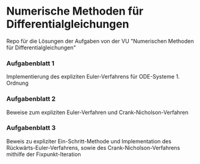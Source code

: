 # Numerische Methoden für Differentialgleichungen
Repo für die Lösungen der Aufgaben von der VU "Numerischen Methoden für Differentialgleichungen"

### Aufgabenblatt 1
Implementierung des expliziten Euler-Verfahrens für ODE-Systeme 1. Ordnung

### Aufgabenblatt 2
Beweise zum expliziten Euler-Verfahren und Crank-Nicholson-Verfahren

### Aufgabenblatt 3
Beweis zu expliziter Ein-Schritt-Methode und Implementation des Rückwärts-Euler-Verfahrens, sowie des Crank-Nicholson-Verfahrens mithilfe der Fixpunkt-Iteration
